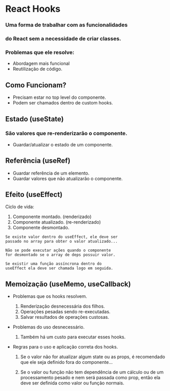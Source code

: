 # React Hooks

### Uma forma de trabalhar com as funcionalidades
### do React sem a necessidade de criar classes.

### Problemas que ele resolve:
  - Abordagem mais funcional
  - Reutilização de código.

## Como Funcionam?
  - Precisam estar no top level do componente.
  - Podem ser chamados dentro de custom hooks.

## Estado (useState)
### São valores que re-renderizarão o componente.
  - Guardar/atualizar o estado de um componente.

## Referência (useRef)
  - Guardar referência de um elemento.
  - Guardar valores que não atualizarão o componente.

## Efeito (useEffect)
  Ciclo de vida:

  1. Componente montado. (renderizado)
  2. Componente atualizado. (re-renderizado)
  3. Componente desmontado.

    Se existe valor dentro do useEffect, ele deve ser 
    passado no array para obter o valor atualizado... 

    Não se pode executar ações quando o componente
    for desmontado se o array de deps possuir valor.

    Se existir uma função assíncrona dentro do 
    useEffect ela deve ser chamada logo em seguida.

## Memoização (useMemo, useCallback)
  - Problemas que os hooks resolvem.

    1. Renderização desnecessária dos filhos.
    2. Operações pesadas sendo re-executadas.
    3. Salvar resultados de operações custosas.


  - Problemas do uso desnecessário.
    1. Também há um custo para executar esses hooks.


  - Regras para o uso e aplicação correta dos hooks.

    1. Se o valor não for atualizar algum state ou as props,
    é recomendado que ele seja definido fora do componente...

    2. Se o valor ou função não tem dependência de um cálculo 
    ou de um processamento pesado e nem será passada como prop, 
    então ela deve ser definida como valor ou função normais.
